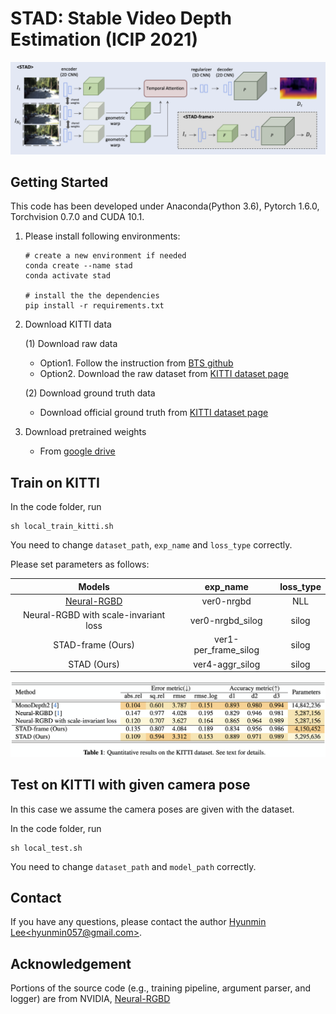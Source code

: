 # STAD: Stable Video Depth Estimation (ICIP 2021)

![Alt text](docs/stad_arch.png)


## Getting Started 
This code has been developed under Anaconda(Python 3.6), Pytorch 1.6.0, Torchvision 0.7.0 and CUDA 10.1. 


1. Please install following environments:
    ```
    # create a new environment if needed
    conda create --name stad
    conda activate stad
    
    # install the the dependencies 
    pip install -r requirements.txt
    ```

2. Download KITTI data

    (1) Download raw data
    - Option1. Follow the instruction from [BTS github](https://github.com/cogaplex-bts/bts/tree/master/pytorch#kitti) 
    - Option2. Download the raw dataset from [KITTI dataset page](http://www.cvlibs.net/datasets/kitti/raw_data.php)
    
    (2) Download ground truth data
    - Download official ground truth from [KITTI dataset page](http://www.cvlibs.net/download.php?file=data_depth_annotated.zip)

3. Download pretrained weights 
    * From [google drive](https://drive.google.com/drive/folders/1H5Y2ELoQY4cHwzVxbm49pps7Wb0_RpWM?usp=sharing)
    

## Train on KITTI
In the code folder, run
```
sh local_train_kitti.sh
``` 

You need to change `dataset_path`, `exp_name` and `loss_type` correctly.

Please set parameters as follows:

| Models         | exp_name| loss_type|
| :------------: | :---: | :---: |
| [Neural-RGBD](https://github.com/NVlabs/neuralrgbd) | ver0-nrgbd | NLL |
| Neural-RGBD with scale-invariant loss | ver0-nrgbd_silog | silog |
| STAD-frame (Ours) | ver1-per_frame_silog | silog |
| STAD (Ours) | ver4-aggr_silog | silog |

![Alt text](docs/stad_tab1.png)

## Test on KITTI with given camera pose
In this case we assume the camera poses are given with the dataset. 

In the code folder, run
```
sh local_test.sh
```
You need to change `dataset_path` and `model_path` correctly.

## Contact
If you have any questions, please contact the author [Hyunmin Lee&lt;hyunmin057@gmail.com>](mailto:hyunmin057@gmail.com).

## Acknowledgement
Portions of the source code (e.g., training pipeline, argument parser, and logger) are from NVIDIA, [Neural-RGBD](https://github.com/NVlabs/neuralrgbd)